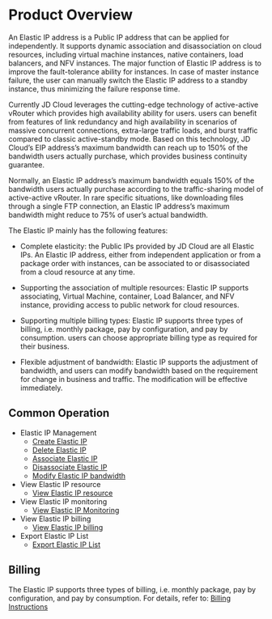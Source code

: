 # Product Overview

An Elastic IP address is a Public IP address that can be applied for independently. It supports dynamic association and disassociation on cloud resources, including virtual machine instances, native containers, load balancers, and NFV instances. The major function of Elastic IP address is to improve the fault-tolerance ability for instances. In case of master instance failure, the user can manually switch the Elastic IP address to a standby instance, thus minimizing the failure response time.

Currently JD Cloud leverages the cutting-edge technology of active-active vRouter which provides high availability ability for users. users can benefit from features of link redundancy and high availability in scenarios of massive concurrent connections, extra-large traffic loads, and burst traffic compared to classic active-standby mode. Based on this technology, JD Cloud’s EIP address’s maximum bandwidth can reach up to 150% of the bandwidth users actually purchase, which provides business continuity guarantee.

Normally, an Elastic IP address’s maximum bandwidth equals 150% of the bandwidth users actually purchase according to the traffic-sharing model of active-active vRouter. In rare specific situations, like downloading files through a single FTP connection, an Elastic IP address’s maximum bandwidth might reduce to 75% of user’s actual bandwidth.

The Elastic IP mainly has the following features:

* Complete elasticity: the Public IPs provided by JD Cloud are all Elastic IPs. An Elastic IP address, either from independent application or from a package order with instances, can be associated to or disassociated from a cloud resource at any time.

* Supporting the association of multiple resources: Elastic IP supports associating, Virtual Machine, container, Load Balancer, and NFV instance, providing access to public network for cloud resources.

* Supporting multiple billing types: Elastic IP supports three types of billing, i.e. monthly package, pay by configuration, and pay by consumption. users can choose appropriate billing type as required for their business.

* Flexible adjustment of bandwidth: Elastic IP supports the adjustment of bandwidth, and users can modify bandwidth based on the requirement for change in business and traffic. The modification will be effective immediately.

## Common Operation

- Elastic IP Management
	- [Create Elastic IP](../Operation-Guide/Elastic-IP-Management/Create-Elastic-IP.md)
	- [Delete Elastic IP](../Operation-Guide/Elastic-IP-Management/Delete-Elastic-IP.md)
	- [Associate Elastic IP](../Operation-Guide/Elastic-IP-Management/Associate-Elastic-IP.md)
	- [Disassociate Elastic IP](../Operation-Guide/Elastic-IP-Management/Disassociate-Elastic-IP.md)
	- [Modify Elastic IP bandwidth](../Operation-Guide/Elastic-IP-Management/Modify-Elastic-IP.md)
- View Elastic IP resource
	- [View Elastic IP resource](../Operation-Guide/View-Elastic-IP-Detail/View-Elastic-IP-Detail.md)
- View Elastic IP monitoring
	- [View Elastic IP Monitoring](../Operation-Guide/View-Elastic-IP-Monitoring/View-Elastic-IP-Monitoring.md)
- View Elastic IP billing
	- [View Elastic IP billing](../Operation-Guide/View-Elastic-IP-Billing/View-Elastic-IP-Billing.md)
- Export Elastic IP List
	- [Export Elastic IP List](../Operation-Guide/Export-Elastic-IP-List/Export-Elastic-IP-List.md)

## Billing
The Elastic IP supports three types of billing, i.e. monthly package, pay by configuration, and pay by consumption. For details, refer to: [Billing Instructions](../Pricing/Billing-Overview.md)
